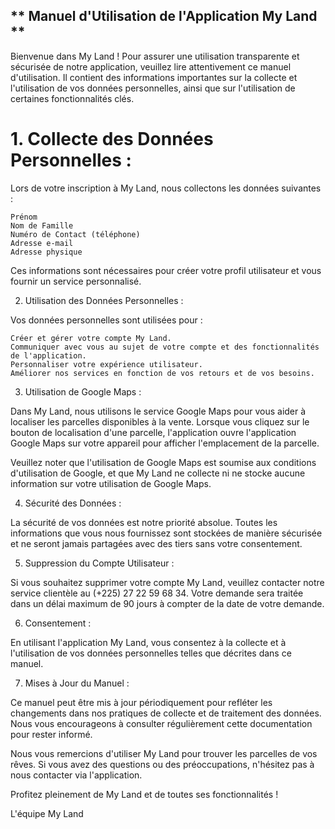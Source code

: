 ** Manuel d'Utilisation de l'Application My Land **
---------------------------------------------------

Bienvenue dans My Land ! Pour assurer une utilisation transparente et sécurisée de notre application, veuillez lire attentivement ce manuel d'utilisation. Il contient des informations importantes sur la collecte et l'utilisation de vos données personnelles, ainsi que sur l'utilisation de certaines fonctionnalités clés.

# 1. Collecte des Données Personnelles :

Lors de votre inscription à My Land, nous collectons les données suivantes :

    Prénom
    Nom de Famille
    Numéro de Contact (téléphone)
    Adresse e-mail
    Adresse physique

Ces informations sont nécessaires pour créer votre profil utilisateur et vous fournir un service personnalisé.

2. Utilisation des Données Personnelles :

Vos données personnelles sont utilisées pour :

    Créer et gérer votre compte My Land.
    Communiquer avec vous au sujet de votre compte et des fonctionnalités de l'application.
    Personnaliser votre expérience utilisateur.
    Améliorer nos services en fonction de vos retours et de vos besoins.

3. Utilisation de Google Maps :

Dans My Land, nous utilisons le service Google Maps pour vous aider à localiser les parcelles disponibles à la vente. Lorsque vous cliquez sur le bouton de localisation d'une parcelle, l'application ouvre l'application Google Maps sur votre appareil pour afficher l'emplacement de la parcelle.

Veuillez noter que l'utilisation de Google Maps est soumise aux conditions d'utilisation de Google, et que My Land ne collecte ni ne stocke aucune information sur votre utilisation de Google Maps.

4. Sécurité des Données :

La sécurité de vos données est notre priorité absolue. Toutes les informations que vous nous fournissez sont stockées de manière sécurisée et ne seront jamais partagées avec des tiers sans votre consentement.

5. Suppression du Compte Utilisateur :

Si vous souhaitez supprimer votre compte My Land, veuillez contacter notre service clientèle au (+225) 27 22 59 68 34. Votre demande sera traitée dans un délai maximum de 90 jours à compter de la date de votre demande.

6. Consentement :

En utilisant l'application My Land, vous consentez à la collecte et à l'utilisation de vos données personnelles telles que décrites dans ce manuel.

7. Mises à Jour du Manuel :

Ce manuel peut être mis à jour périodiquement pour refléter les changements dans nos pratiques de collecte et de traitement des données. Nous vous encourageons à consulter régulièrement cette documentation pour rester informé.

Nous vous remercions d'utiliser My Land pour trouver les parcelles de vos rêves. Si vous avez des questions ou des préoccupations, n'hésitez pas à nous contacter via l'application.

Profitez pleinement de My Land et de toutes ses fonctionnalités !

L'équipe My Land
